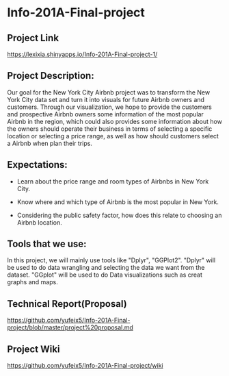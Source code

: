# Info-201A-Final-project

## Project Link
https://lexixia.shinyapps.io/Info-201A-Final-project-1/

## Project Description:

Our goal for the New York City Airbnb project was to transform the New York City data set and turn it into visuals for future Airbnb owners and customers. Through our visualization, we hope to provide the customers and prospective Airbnb owners some information of the most popular Airbnb in the region, which could also provides some information about how the owners should operate their business in terms of selecting a specific location or selecting a price range, as well as how should customers select a Airbnb when plan their trips.  

## Expectations:

* Learn about the price range and room types of Airbnbs in New York City.

* Know where and which type of Airbnb is the most popular in New York.

* Considering the public safety factor, how does this relate to choosing an Airbnb location.

## Tools that we use:

In this project, we will mainly use tools like "Dplyr", "GGPlot2". "Dplyr" will be used to do data wrangling and selecting the data we want from the dataset. "GGplot" will be used to do Data visualizations such as creat graphs and maps.

## Technical Report(Proposal)

https://github.com/yufeix5/Info-201A-Final-project/blob/master/project%20proposal.md

## Project Wiki

https://github.com/yufeix5/Info-201A-Final-project/wiki

